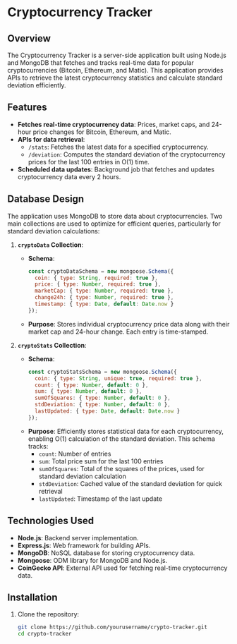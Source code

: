 # Cryptocurrency Tracker

## Overview
The Cryptocurrency Tracker is a server-side application built using Node.js and MongoDB that fetches and tracks real-time data for popular cryptocurrencies (Bitcoin, Ethereum, and Matic). This application provides APIs to retrieve the latest cryptocurrency statistics and calculate standard deviation efficiently.

## Features
- **Fetches real-time cryptocurrency data**: Prices, market caps, and 24-hour price changes for Bitcoin, Ethereum, and Matic.
- **APIs for data retrieval**:
  - `/stats`: Fetches the latest data for a specified cryptocurrency.
  - `/deviation`: Computes the standard deviation of the cryptocurrency prices for the last 100 entries in O(1) time.
- **Scheduled data updates**: Background job that fetches and updates cryptocurrency data every 2 hours.

## Database Design
The application uses MongoDB to store data about cryptocurrencies. Two main collections are used to optimize for efficient queries, particularly for standard deviation calculations:

1. **`cryptoData` Collection**:
   - **Schema**:
     ```javascript
     const cryptoDataSchema = new mongoose.Schema({
       coin: { type: String, required: true }, 
       price: { type: Number, required: true },
       marketCap: { type: Number, required: true },
       change24h: { type: Number, required: true },
       timestamp: { type: Date, default: Date.now }
     });
     ```
   - **Purpose**: Stores individual cryptocurrency price data along with their market cap and 24-hour change. Each entry is time-stamped.

2. **`cryptoStats` Collection**:
   - **Schema**:
     ```javascript
     const cryptoStatsSchema = new mongoose.Schema({
       coin: { type: String, unique: true, required: true },   
       count: { type: Number, default: 0 },  
       sum: { type: Number, default: 0 },    
       sumOfSquares: { type: Number, default: 0 },  
       stdDeviation: { type: Number, default: 0 },  
       lastUpdated: { type: Date, default: Date.now }
     });
     ```
   - **Purpose**: Efficiently stores statistical data for each cryptocurrency, enabling O(1) calculation of the standard deviation. This schema tracks:
     - `count`: Number of entries
     - `sum`: Total price sum for the last 100 entries
     - `sumOfSquares`: Total of the squares of the prices, used for standard deviation calculation
     - `stdDeviation`: Cached value of the standard deviation for quick retrieval
     - `lastUpdated`: Timestamp of the last update

## Technologies Used
- **Node.js**: Backend server implementation.
- **Express.js**: Web framework for building APIs.
- **MongoDB**: NoSQL database for storing cryptocurrency data.
- **Mongoose**: ODM library for MongoDB and Node.js.
- **CoinGecko API**: External API used for fetching real-time cryptocurrency data.

## Installation
1. Clone the repository:
   ```bash
   git clone https://github.com/yourusername/crypto-tracker.git
   cd crypto-tracker
